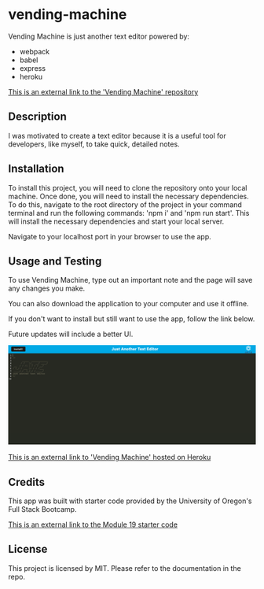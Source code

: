 # vending-machine

Vending Machine is just another text editor powered by:

- webpack
- babel
- express
- heroku

[This is an external link to the 'Vending Machine' repository](https://github.com/rhodemc/vending-machine)

## Description

I was motivated to create a text editor because it is a useful tool for developers, like myself, to take quick, detailed notes.

## Installation

To install this project, you will need to clone the repository onto your local machine. Once done, you will need to install the necessary dependencies. To do this, navigate to the root directory of the project in your command terminal and run the following commands: 'npm i' and 'npm run start'. This will install the necessary dependencies and start your local server.

Navigate to your localhost port in your browser to use the app.

## Usage and Testing

To use Vending Machine, type out an important note and the page will save any changes you make.

You can also download the application to your computer and use it offline.

If you don't want to install but still want to use the app, follow the link below.

Future updates will include a better UI.

![Vending Machine - Just Another Text Editor](/client/src/images/vending-machine.png)

[This is an external link to 'Vending Machine' hosted on Heroku](https://vendingvending-machinemachine.herokuapp.com/)

## Credits

This app was built with starter code provided by the University of Oregon's Full Stack Bootcamp.

[This is an external link to the Module 19 starter code](https://github.com/coding-boot-camp/cautious-meme)

## License

This project is licensed by MIT. Please refer to the documentation in the repo.
